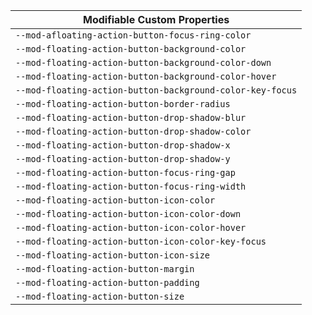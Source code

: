 | Modifiable Custom Properties                              |
| --------------------------------------------------------- |
| `--mod-afloating-action-button-focus-ring-color`          |
| `--mod-floating-action-button-background-color`           |
| `--mod-floating-action-button-background-color-down`      |
| `--mod-floating-action-button-background-color-hover`     |
| `--mod-floating-action-button-background-color-key-focus` |
| `--mod-floating-action-button-border-radius`              |
| `--mod-floating-action-button-drop-shadow-blur`           |
| `--mod-floating-action-button-drop-shadow-color`          |
| `--mod-floating-action-button-drop-shadow-x`              |
| `--mod-floating-action-button-drop-shadow-y`              |
| `--mod-floating-action-button-focus-ring-gap`             |
| `--mod-floating-action-button-focus-ring-width`           |
| `--mod-floating-action-button-icon-color`                 |
| `--mod-floating-action-button-icon-color-down`            |
| `--mod-floating-action-button-icon-color-hover`           |
| `--mod-floating-action-button-icon-color-key-focus`       |
| `--mod-floating-action-button-icon-size`                  |
| `--mod-floating-action-button-margin`                     |
| `--mod-floating-action-button-padding`                    |
| `--mod-floating-action-button-size`                       |
